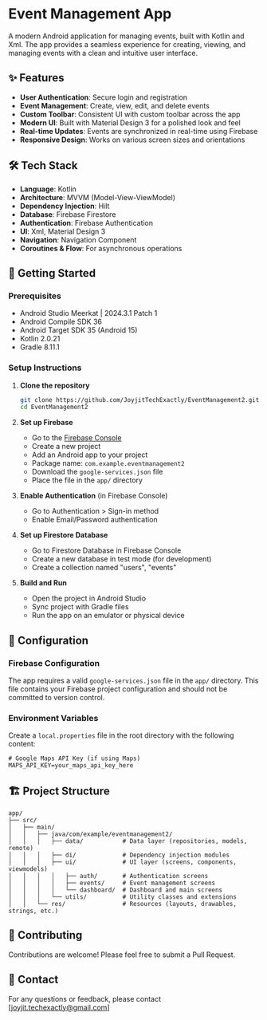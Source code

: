 # Event Management App

A modern Android application for managing events, built with Kotlin and Xml. The app provides a seamless experience for creating, viewing, and managing events with a clean and intuitive user interface.

## ✨ Features

- **User Authentication**: Secure login and registration
- **Event Management**: Create, view, edit, and delete events
- **Custom Toolbar**: Consistent UI with custom toolbar across the app
- **Modern UI**: Built with Material Design 3 for a polished look and feel
- **Real-time Updates**: Events are synchronized in real-time using Firebase
- **Responsive Design**: Works on various screen sizes and orientations

## 🛠️ Tech Stack

- **Language**: Kotlin
- **Architecture**: MVVM (Model-View-ViewModel)
- **Dependency Injection**: Hilt
- **Database**: Firebase Firestore
- **Authentication**: Firebase Authentication
- **UI**: Xml, Material Design 3
- **Navigation**: Navigation Component
- **Coroutines & Flow**: For asynchronous operations

## 🚀 Getting Started

### Prerequisites

- Android Studio Meerkat | 2024.3.1 Patch 1
- Android Compile SDK 36 
- Android Target SDK 35 (Android 15)
- Kotlin 2.0.21 
- Gradle 8.11.1 

### Setup Instructions

1. **Clone the repository**
   ```bash
   git clone https://github.com/JoyjitTechExactly/EventManagement2.git
   cd EventManagement2
   ```

2. **Set up Firebase**
   - Go to the [Firebase Console](https://console.firebase.google.com/)
   - Create a new project
   - Add an Android app to your project
   - Package name: `com.example.eventmanagement2`
   - Download the `google-services.json` file
   - Place the file in the `app/` directory

3. **Enable Authentication** (in Firebase Console)
   - Go to Authentication > Sign-in method
   - Enable Email/Password authentication

4. **Set up Firestore Database**
   - Go to Firestore Database in Firebase Console
   - Create a new database in test mode (for development)
   - Create a collection named  "users", "events"

5. **Build and Run**
   - Open the project in Android Studio
   - Sync project with Gradle files
   - Run the app on an emulator or physical device

## 🔧 Configuration

### Firebase Configuration

The app requires a valid `google-services.json` file in the `app/` directory. This file contains your Firebase project configuration and should not be committed to version control.

### Environment Variables

Create a `local.properties` file in the root directory with the following content:

```properties
# Google Maps API Key (if using Maps)
MAPS_API_KEY=your_maps_api_key_here
```

## 🏗️ Project Structure

```
app/
├── src/
│   ├── main/
│   │   ├── java/com/example/eventmanagement2/
│   │   │   ├── data/           # Data layer (repositories, models, remote)
│   │   │   ├── di/             # Dependency injection modules
│   │   │   ├── ui/             # UI layer (screens, components, viewmodels)
│   │   │   │   ├── auth/       # Authentication screens
│   │   │   │   ├── events/     # Event management screens
│   │   │   │   └── dashboard/  # Dashboard and main screens
│   │   │   └── utils/          # Utility classes and extensions
│   │   └── res/                # Resources (layouts, drawables, strings, etc.)
```

## 🤝 Contributing

Contributions are welcome! Please feel free to submit a Pull Request.

## 📧 Contact

For any questions or feedback, please contact [joyjit.techexactly@gmail.com]
